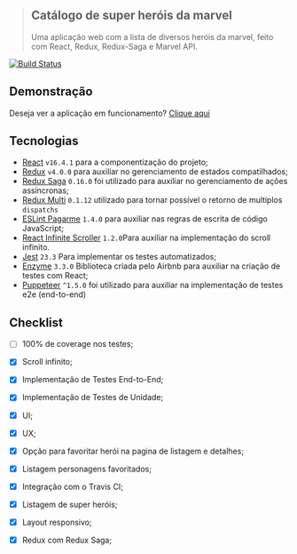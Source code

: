 >## Catálogo de super heróis da marvel
> Uma aplicação web com a lista de diversos heróis da marvel, feito com React, Redux, Redux-Saga e Marvel API.

[![Build Status](https://travis-ci.com/fabriciojso/luizalabs-desafio.svg?token=3dZSp4x5xxwAqpKZDQTe&branch=master)](https://travis-ci.com/fabriciojso/luizalabs-desafio)


## Demonstração
Deseja ver a aplicação em funcionamento? [Clique aqui](https://fabriciojso.github.io/luizalabs-desafio/#/)


## Tecnologias
- [React](https://github.com/facebook/react/) `v16.4.1` para a componentização do projeto;
- [Redux](https://github.com/reduxjs/redux) `v4.0.0` para auxiliar no gerenciamento de estados compatilhados;
- [Redux Saga](https://github.com/redux-saga/redux-saga) `0.16.0` foi utilizado para auxiliar no gerenciamento de ações assíncronas;
- [Redux Multi](https://github.com/ashaffer/redux-multi) `0.1.12` utilizado para tornar possível o retorno de multiplos `dispatchs`
- [ESLint Pagarme](https://github.com/pagarme/react-style-guide) `1.4.0` para auxiliar nas regras de escrita de código JavaScript;
- [React Infinite Scroller](https://github.com/CassetteRocks/react-infinite-scroller) `1.2.0`Para auxiliar na implementação do scroll infinito.
- [Jest](https://github.com/facebook/jest/) `23.3` Para implementar os testes automatizados;
- [Enzyme](https://github.com/airbnb/enzyme) `3.3.0` Biblioteca criada pelo Airbnb para auxiliar na criação de testes com React;
- [Puppeteer](https://github.com/GoogleChrome/puppeteer) `^1.5.0` foi utilizado para auxiliar na implementação de testes e2e (end-to-end)

## Checklist
- [ ] 100% de coverage nos testes;
- [x] Scroll infinito;
- [x] Implementação de Testes End-to-End;
- [x] Implementação de Testes de Unidade;
- [x] UI;
- [x] UX;
- [x] Opção para favoritar herói na pagina de listagem e detalhes;
- [x] Listagem personagens favoritados;
- [x] Integração com o Travis CI;
- [x] Listagem de super heróis;
- [x] Layout responsivo;
- [x] Redux com Redux Saga;








